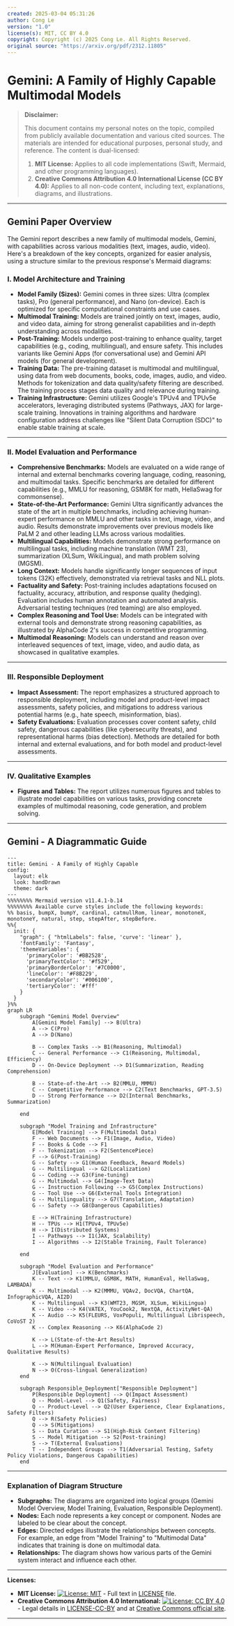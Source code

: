 ```yaml
---
created: 2025-03-04 05:31:26
author: Cong Le
version: "1.0"
license(s): MIT, CC BY 4.0
copyright: Copyright (c) 2025 Cong Le. All Rights Reserved.
original source: "https://arxiv.org/pdf/2312.11805"
---
```




# Gemini: A Family of Highly Capable Multimodal Models
> **Disclaimer:**
>
> This document contains my personal notes on the topic,
> compiled from publicly available documentation and various cited sources.
> The materials are intended for educational purposes, personal study, and reference.
> The content is dual-licensed:
> 1. **MIT License:** Applies to all code implementations (Swift, Mermaid, and other programming languages).
> 2. **Creative Commons Attribution 4.0 International License (CC BY 4.0):** Applies to all non-code content, including text, explanations, diagrams, and illustrations.
---


## Gemini Paper Overview


The Gemini report describes a new family of multimodal models, Gemini, with capabilities across various modalities (text, images, audio, video).  Here's a breakdown of the key concepts, organized for easier analysis, using a structure similar to the previous response's Mermaid diagrams:


### I. Model Architecture and Training

* **Model Family (Sizes):** Gemini comes in three sizes: Ultra (complex tasks), Pro (general performance), and Nano (on-device).  Each is optimized for specific computational constraints and use cases.
* **Multimodal Training:** Models are trained jointly on text, images, audio, and video data, aiming for strong generalist capabilities and in-depth understanding across modalities.
* **Post-Training:**  Models undergo post-training to enhance quality, target capabilities (e.g., coding, multilingual), and ensure safety. This includes variants like Gemini Apps (for conversational use) and Gemini API models (for general development).
* **Training Data:** The pre-training dataset is multimodal and multilingual, using data from web documents, books, code, images, audio, and video.  Methods for tokenization and data quality/safety filtering are described.  The training process stages data quality and relevance during training.
* **Training Infrastructure:**  Gemini utilizes Google's TPUv4 and TPUv5e accelerators, leveraging distributed systems (Pathways, JAX) for large-scale training.  Innovations in training algorithms and hardware configuration address challenges like "Silent Data Corruption (SDC)" to enable stable training at scale.

---


### II. Model Evaluation and Performance

* **Comprehensive Benchmarks:** Models are evaluated on a wide range of internal and external benchmarks covering language, coding, reasoning, and multimodal tasks.  Specific benchmarks are detailed for different capabilities (e.g., MMLU for reasoning, GSM8K for math, HellaSwag for commonsense).
* **State-of-the-Art Performance:** Gemini Ultra significantly advances the state of the art in multiple benchmarks, including achieving human-expert performance on MMLU and other tasks in text, image, video, and audio. Results demonstrate improvements over previous models like PaLM 2 and other leading LLMs across various modalities.
* **Multilingual Capabilities:** Models demonstrate strong performance on multilingual tasks, including machine translation (WMT 23), summarization (XLSum, WikiLingua), and math problem solving (MGSM).
* **Long Context:** Models handle significantly longer sequences of input tokens (32K) effectively, demonstrated via retrieval tasks and NLL plots.
* **Factuality and Safety:** Post-training includes adaptations focused on factuality, accuracy, attribution, and response quality (hedging). Evaluation includes human annotation and automated analysis.  Adversarial testing techniques (red teaming) are also employed.
* **Complex Reasoning and Tool Use:** Models can be integrated with external tools and demonstrate strong reasoning capabilities, as illustrated by AlphaCode 2's success in competitive programming.
* **Multimodal Reasoning:**  Models can understand and reason over interleaved sequences of text, image, video, and audio data, as showcased in qualitative examples.

---

### III. Responsible Deployment

* **Impact Assessment:**  The report emphasizes a structured approach to responsible deployment, including model and product-level impact assessments, safety policies, and mitigations to address various potential harms (e.g., hate speech, misinformation, bias).
* **Safety Evaluations:**  Evaluation processes cover content safety, child safety, dangerous capabilities (like cybersecurity threats), and representational harms (bias detection).  Methods are detailed for both internal and external evaluations, and for both model and product-level assessments.

---


### IV.  Qualitative Examples

* **Figures and Tables:**  The report utilizes numerous figures and tables to illustrate model capabilities on various tasks, providing concrete examples of multimodal reasoning, code generation, and problem solving.


---

## Gemini - A Diagrammatic Guide 

```mermaid
---
title: Gemini - A Family of Highly Capable
config:
  layout: elk
  look: handDrawn
  theme: dark
---
%%%%%%%% Mermaid version v11.4.1-b.14
%%%%%%%% Available curve styles include the following keywords:
%% basis, bumpX, bumpY, cardinal, catmullRom, linear, monotoneX, monotoneY, natural, step, stepAfter, stepBefore.
%%{
  init: {
    "graph": { "htmlLabels": false, 'curve': 'linear' },
    'fontFamily': 'Fantasy',
    'themeVariables': {
      'primaryColor': '#BB2528',
      'primaryTextColor': '#f529',
      'primaryBorderColor': '#7C0000',
      'lineColor': '#F8B229',
      'secondaryColor': '#006100',
      'tertiaryColor': '#fff'
    }
  }
}%%
graph LR
    subgraph "Gemini Model Overview"
        A[Gemini Model Family] --> B(Ultra)
        A --> C(Pro)
        A --> D(Nano)
        
        B -- Complex Tasks --> B1(Reasoning, Multimodal)
        C -- General Performance --> C1(Reasoning, Multimodal, Efficiency)
        D -- On-Device Deployment --> D1(Summarization, Reading Comprehension)

        B -- State-of-the-Art --> B2(MMLU, MMMU)
        C -- Competitive Performance --> C2(Text Benchmarks, GPT-3.5)
        D -- Strong Performance --> D2(Internal Benchmarks, Summarization)
        
    end

    subgraph "Model Training and Infrastructure"
        E[Model Training] --> F(Multimodal Data)
        F -- Web Documents --> F1(Image, Audio, Video)
        F -- Books & Code --> F1
        F -- Tokenization --> F2(SentencePiece)
        F --> G(Post-Training)
        G -- Safety --> G1(Human Feedback, Reward Models)
        G -- Multilingual --> G2(Localization)
        G -- Coding --> G3(Fine-tuning)
        G -- Multimodal --> G4(Image-Text Data)
        G -- Instruction Following --> G5(Complex Instructions)
        G -- Tool Use --> G6(External Tools Integration)
        G -- Multilinguality --> G7(Translation, Adaptation)
        G -- Safety --> G8(Dangerous Capabilities)

        E --> H(Training Infrastructure)
        H -- TPUs --> H1(TPUv4, TPUv5e)
        H --> I(Distributed Systems)
        I -- Pathways --> I1(JAX, Scalability)
        I -- Algorithms --> I2(Stable Training, Fault Tolerance)

    end
    
    subgraph "Model Evaluation and Performance"
        J[Evaluation] --> K(Benchmarks)
        K -- Text --> K1(MMLU, GSM8K, MATH, HumanEval, HellaSwag, LAMBADA)
        K -- Multimodal --> K2(MMMU, VQAv2, DocVQA, ChartQA, InfographicVQA, AI2D)
        K -- Multilingual --> K3(WMT23, MGSM, XLSum, WikiLingua)
        K -- Video --> K4(VATEX, YouCook2, NextQA, ActivityNet-QA)
        K -- Audio --> K5(FLEURS, VoxPopuli, Multilingual Librispeech, CoVoST 2)
        K -- Complex Reasoning --> K6(AlphaCode 2)

        K --> L(State-of-the-Art Results)
        L --> M(Human-Expert Performance, Improved Accuracy, Qualitative Results)
        
        K --> N(Multilingual Evaluation)
        N --> O(Cross-lingual Generalization)
    end

    subgraph Responsible_Deployment["Responsible Deployment"]
        P[Responsible Deployment] --> Q(Impact Assessment)
        Q -- Model-Level --> Q1(Safety, Fairness)
        Q -- Product-Level --> Q2(User Experience, Clear Explanations, Safety Filters)
        Q --> R(Safety Policies)
        Q --> S(Mitigations)
        S -- Data Curation --> S1(High-Risk Content Filtering)
        S -- Model Mitigation --> S2(Post-training)
        S --> T(External Evaluations)
        T -- Independent Groups --> T1(Adversarial Testing, Safety Policy Violations, Dangerous Capabilities)
    end

```


---

### Explanation of Diagram Structure

* **Subgraphs:** The diagrams are organized into logical groups (Gemini Model Overview, Model Training, Evaluation, Responsible Deployment).
* **Nodes:** Each node represents a key concept or component.  Nodes are labeled to be clear about the concept.
* **Edges:** Directed edges illustrate the relationships between concepts.  For example, an edge from "Model Training" to "Multimodal Data" indicates that training is done on multimodal data.
* **Relationships:** The diagram shows how various parts of the Gemini system interact and influence each other.




---
**Licenses:**

- **MIT License:**  [![License: MIT](https://img.shields.io/badge/License-MIT-yellow.svg)](LICENSE) - Full text in [LICENSE](LICENSE) file.
- **Creative Commons Attribution 4.0 International:** [![License: CC BY 4.0](https://licensebuttons.net/l/by/4.0/88x31.png)](LICENSE-CC-BY) - Legal details in [LICENSE-CC-BY](LICENSE-CC-BY) and at [Creative Commons official site](http://creativecommons.org/licenses/by/4.0/).

---